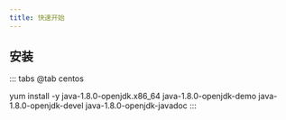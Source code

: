 ```yaml
---
title: 快速开始
---
```



## 安装

::: tabs
@tab centos

yum install -y  java-1.8.0-openjdk.x86_64 java-1.8.0-openjdk-demo  java-1.8.0-openjdk-devel java-1.8.0-openjdk-javadoc
:::